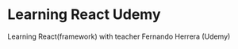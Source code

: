# Learning React Udemy
Learning React(framework) with teacher Fernando Herrera  (Udemy)    
  
 
   
